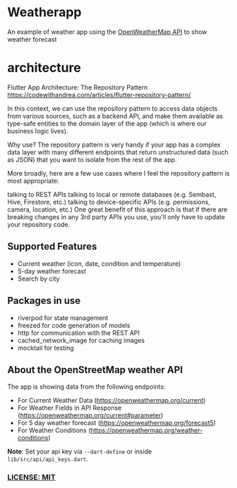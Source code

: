 # Weatherapp

An example of weather app using the [OpenWeatherMap API](https://openweathermap.org/api) to show weather forecast

# architecture
Flutter App Architecture: The Repository Pattern https://codewithandrea.com/articles/flutter-repository-pattern/

In this context, we can use the repository pattern to access data objects from various sources, such as a backend API, and make them available as type-safe entities to the domain layer of the app (which is where our business logic lives).

Why use?
The repository pattern is very handy if your app has a complex data layer with many different endpoints that return unstructured data (such as JSON) that you want to isolate from the rest of the app.

More broadly, here are a few use cases where I feel the repository pattern is most appropriate:

talking to REST APIs
talking to local or remote databases (e.g. Sembast, Hive, Firestore, etc.)
talking to device-specific APIs (e.g. permissions, camera, location, etc.)
One great benefit of this approach is that if there are breaking changes in any 3rd party APIs you use, you'll only have to update your repository code.

## Supported Features

-  Current weather (icon, date, condition and temperature)
-  5-day weather forecast
-  Search by city

## Packages in use

- riverpod for state management
- freezed for code generation of models
- http for communication with the REST API
- cached_network_image for caching images
- mocktail for testing

## About the OpenStreetMap weather API

The app is showing data from the following endpoints:

-  For Current Weather Data (https://openweathermap.org/current)
-  For Weather Fields in API Response (https://openweathermap.org/current#parameter)
-  For 5 day weather forecast (https://openweathermap.org/forecast5)
-  For Weather Conditions (https://openweathermap.org/weather-conditions)

**Note**: Set your api key via `--dart-define` or inside `lib/src/api/api_keys.dart`.

### [LICENSE: MIT](LICENSE.md)